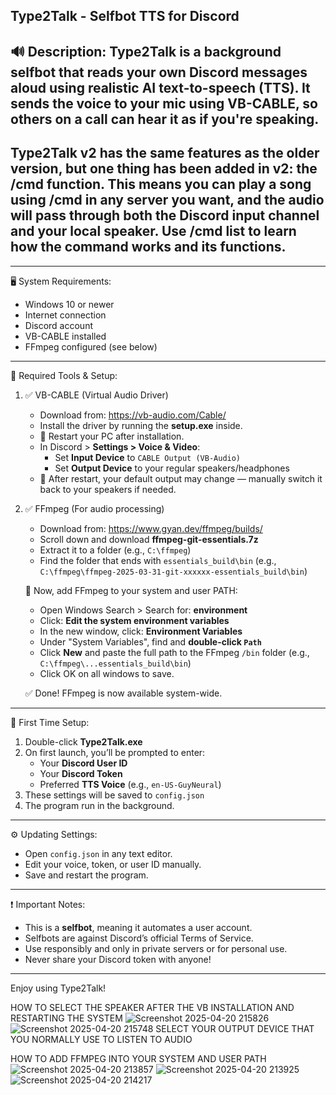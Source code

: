 Type2Talk - Selfbot TTS for Discord
-------------------------------------

🔊 Description:
Type2Talk is a background selfbot that reads your own Discord messages aloud using realistic AI text-to-speech (TTS). It sends the voice to your mic using VB-CABLE, so others on a call can hear it as if you're speaking.
-------------------------------------

Type2Talk v2 has the same features as the older version, but one thing has been added in v2: the /cmd function. This means you can play a song using /cmd in any server you want, and the audio will pass through both the Discord input channel and your local speaker.
Use /cmd list to learn how the command works and its functions.
-------------------------------------
-------------------------------------
🖥️ System Requirements:
- Windows 10 or newer
- Internet connection
- Discord account
- VB-CABLE installed
- FFmpeg configured (see below)

-------------------------------------
🧩 Required Tools & Setup:

1. ✅ VB-CABLE (Virtual Audio Driver)
   - Download from: https://vb-audio.com/Cable/
   - Install the driver by running the **setup.exe** inside.
   - 🔁 Restart your PC after installation.
   - In Discord > **Settings > Voice & Video**:
     - Set **Input Device** to `CABLE Output (VB-Audio)`
     - Set **Output Device** to your regular speakers/headphones
   - 📌 After restart, your default output may change — manually switch it back to your speakers if needed.

2. ✅ FFmpeg (For audio processing)
   - Download from: https://www.gyan.dev/ffmpeg/builds/
   - Scroll down and download **ffmpeg-git-essentials.7z**
   - Extract it to a folder (e.g., `C:\ffmpeg`)
   - Find the folder that ends with `essentials_build\bin`
     (e.g., `C:\ffmpeg\ffmpeg-2025-03-31-git-xxxxxx-essentials_build\bin`)

   🔧 Now, add FFmpeg to your system and user PATH:
   - Open Windows Search > Search for: **environment**
   - Click: **Edit the system environment variables**
   - In the new window, click: **Environment Variables**
   - Under "System Variables", find and **double-click `Path`**
   - Click **New** and paste the full path to the FFmpeg `/bin` folder (e.g., `C:\ffmpeg\...essentials_build\bin`)
   - Click OK on all windows to save.

   ✅ Done! FFmpeg is now available system-wide.

-------------------------------------
🚀 First Time Setup:

1. Double-click **Type2Talk.exe**
2. On first launch, you’ll be prompted to enter:
   - Your **Discord User ID**
   - Your **Discord Token**
   - Preferred **TTS Voice** (e.g., `en-US-GuyNeural`)
3. These settings will be saved to `config.json`
4. The program run in the background.

-------------------------------------
⚙️ Updating Settings:
- Open `config.json` in any text editor.
- Edit your voice, token, or user ID manually.
- Save and restart the program.

-------------------------------------
❗ Important Notes:
- This is a **selfbot**, meaning it automates a user account.
- Selfbots are against Discord’s official Terms of Service.
- Use responsibly and only in private servers or for personal use.
- Never share your Discord token with anyone!

-------------------------------------

Enjoy using Type2Talk!


HOW TO SELECT THE SPEAKER AFTER THE VB INSTALLATION AND RESTARTING THE SYSTEM
![Screenshot 2025-04-20 215826](https://github.com/user-attachments/assets/e1167e62-bdc0-45c6-8fd9-94e03025609e)
![Screenshot 2025-04-20 215748](https://github.com/user-attachments/assets/0908d6f6-49c1-4312-a430-6c3ad23245e3)
SELECT YOUR OUTPUT DEVICE THAT YOU NORMALLY USE TO LISTEN TO AUDIO

HOW TO ADD FFMPEG INTO YOUR SYSTEM AND USER PATH
![Screenshot 2025-04-20 213857](https://github.com/user-attachments/assets/a62e9fb6-542a-4e43-860e-beb00e3a0d7c)
![Screenshot 2025-04-20 213925](https://github.com/user-attachments/assets/1a2ffb96-6fe6-4bb6-8be5-8d4f52f302fd)
![Screenshot 2025-04-20 214217](https://github.com/user-attachments/assets/cbd3b947-b20e-43e0-8441-83e5fa47c913)





